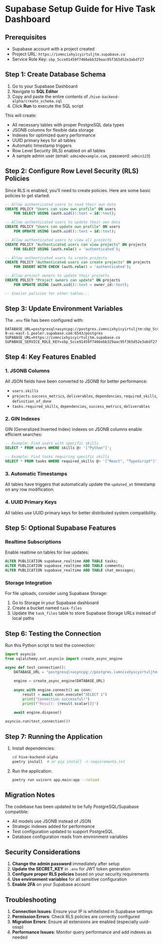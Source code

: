 # Supabase Setup Guide for Hive Task Dashboard

## Prerequisites
- Supabase account with a project created
- Project URL: `https://ivmncixhyicyirtuljtm.supabase.co`
- Service Role Key: `sbp_5cce91459f7466ebb329aac95f365d52e3abdf27`

## Step 1: Create Database Schema

1. Go to your Supabase Dashboard
2. Navigate to **SQL Editor**
3. Copy and paste the entire contents of `/hive-backend-alpha/create_schema.sql`
4. Click **Run** to execute the SQL script

This will create:
- All necessary tables with proper PostgreSQL data types
- JSONB columns for flexible data storage
- Indexes for optimized query performance
- UUID primary keys for all tables
- Automatic timestamp triggers
- Row Level Security (RLS) enabled on all tables
- A sample admin user (email: `admin@example.com`, password: `admin123`)

## Step 2: Configure Row Level Security (RLS) Policies

Since RLS is enabled, you'll need to create policies. Here are some basic policies to get started:

```sql
-- Allow authenticated users to read their own data
CREATE POLICY "Users can view own profile" ON users
    FOR SELECT USING (auth.uid()::text = id::text);

-- Allow authenticated users to update their own data
CREATE POLICY "Users can update own profile" ON users
    FOR UPDATE USING (auth.uid()::text = id::text);

-- Allow authenticated users to view all projects
CREATE POLICY "Authenticated users can view projects" ON projects
    FOR SELECT USING (auth.role() = 'authenticated');

-- Allow authenticated users to create projects
CREATE POLICY "Authenticated users can create projects" ON projects
    FOR INSERT WITH CHECK (auth.role() = 'authenticated');

-- Allow project owners to update their projects
CREATE POLICY "Project owners can update" ON projects
    FOR UPDATE USING (auth.uid()::text = owner_id::text);

-- Similar policies for other tables...
```

## Step 3: Update Environment Variables

The `.env` file has been configured with:
```env
DATABASE_URL=postgresql+asyncpg://postgres.ivmncixhyicyirtuljtm:sbp_5cce91459f7466ebb329aac95f365d52e3abdf27@aws-0-us-east-1.pooler.supabase.com:6543/postgres
SUPABASE_URL=https://ivmncixhyicyirtuljtm.supabase.co
SUPABASE_SERVICE_ROLE_KEY=sbp_5cce91459f7466ebb329aac95f365d52e3abdf27
```

## Step 4: Key Features Enabled

### 1. **JSONB Columns**
All JSON fields have been converted to JSONB for better performance:
- `users.skills`
- `projects.success_metrics`, `deliverables`, `dependencies`, `required_skills`, `definition_of_done`
- `tasks.required_skills`, `dependencies`, `success_metrics`, `deliverables`

### 2. **GIN Indexes**
GIN (Generalized Inverted Index) indexes on JSONB columns enable efficient searches:
```sql
-- Example: Find users with specific skills
SELECT * FROM users WHERE skills @> '["Python"]';

-- Example: Find tasks requiring specific skills
SELECT * FROM tasks WHERE required_skills @> '["React", "TypeScript"]';
```

### 3. **Automatic Timestamps**
All tables have triggers that automatically update the `updated_at` timestamp on any row modification.

### 4. **UUID Primary Keys**
All tables use UUID primary keys for better distributed system compatibility.

## Step 5: Optional Supabase Features

### Realtime Subscriptions
Enable realtime on tables for live updates:
```sql
ALTER PUBLICATION supabase_realtime ADD TABLE tasks;
ALTER PUBLICATION supabase_realtime ADD TABLE comments;
ALTER PUBLICATION supabase_realtime ADD TABLE chat_messages;
```

### Storage Integration
For file uploads, consider using Supabase Storage:
1. Go to Storage in your Supabase dashboard
2. Create a bucket named `task-files`
3. Update the `task_files` table to store Supabase Storage URLs instead of local paths

## Step 6: Testing the Connection

Run this Python script to test the connection:

```python
import asyncio
from sqlalchemy.ext.asyncio import create_async_engine

async def test_connection():
    DATABASE_URL = "postgresql+asyncpg://postgres.ivmncixhyicyirtuljtm:sbp_5cce91459f7466ebb329aac95f365d52e3abdf27@aws-0-us-east-1.pooler.supabase.com:6543/postgres"
    
    engine = create_async_engine(DATABASE_URL)
    
    async with engine.connect() as conn:
        result = await conn.execute("SELECT 1")
        print("Connection successful!")
        print(f"Result: {result.scalar()}")
    
    await engine.dispose()

asyncio.run(test_connection())
```

## Step 7: Running the Application

1. Install dependencies:
   ```bash
   cd hive-backend-alpha
   poetry install  # or pip install -r requirements.txt
   ```

2. Run the application:
   ```bash
   poetry run uvicorn app.main:app --reload
   ```

## Migration Notes

The codebase has been updated to be fully PostgreSQL/Supabase compatible:
- All models use JSONB instead of JSON
- Strategic indexes added for performance
- Test configuration updated to support PostgreSQL
- Database configuration reads from environment variables

## Security Considerations

1. **Change the admin password** immediately after setup
2. **Update the SECRET_KEY** in `.env` for JWT token generation
3. **Configure proper RLS policies** based on your security requirements
4. **Use environment variables** for all sensitive configuration
5. **Enable 2FA** on your Supabase account

## Troubleshooting

1. **Connection Issues**: Ensure your IP is whitelisted in Supabase settings
2. **Permission Errors**: Check RLS policies are correctly configured
3. **Migration Errors**: Ensure all extensions are enabled (especially uuid-ossp)
4. **Performance Issues**: Monitor query performance and add indexes as needed